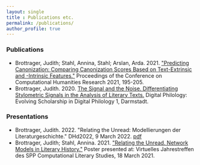 ```yaml
---
layout: single
title : Publications etc.
permalink: /publications/
author_profile: true
---
```


### Publications

- Brottrager, Judith; Stahl, Annina, Stahl; Arslan, Arda. 2021. ["Predicting Canonization: Comparing Canonization Scores Based on Text-Extrinsic and -Intrinsic Features."](http://ceur-ws.org/Vol-2989/short_paper21.pdf) Proceedings of the Conference on Computational Humanities Research 2021, 195-205.
- Brottrager, Judith. 2020. [The Signal and the Noise. Differentiating Stylometric Signals in the Analysis of Literary Texts.](https://tuprints.ulb.tu-darmstadt.de/13485/) Digital Philology: Evolving Scholarship in Digital Philology 1, Darmstadt.


### Presentations

- Brottrager, Judith. 2022. "Relating the Unread: Modellierungen der Literaturgeschichte." DHd2022, 9 March 2022. [pdf](https://github.com/jbrottrager/jb/tree/gh-pages/assets/pdf/220309_DHd_doctoral-consortium.pdf)
- Brottrager, Judith; Stahl, Annina. 2021. ["Relating the Unread. Network Models in Literary History."](https://doi.org/10.5281/zenodo.4737134) Poster presented at: Virtuelles Jahrestreffen des SPP Computational Literary Studies, 18 March 2021. 